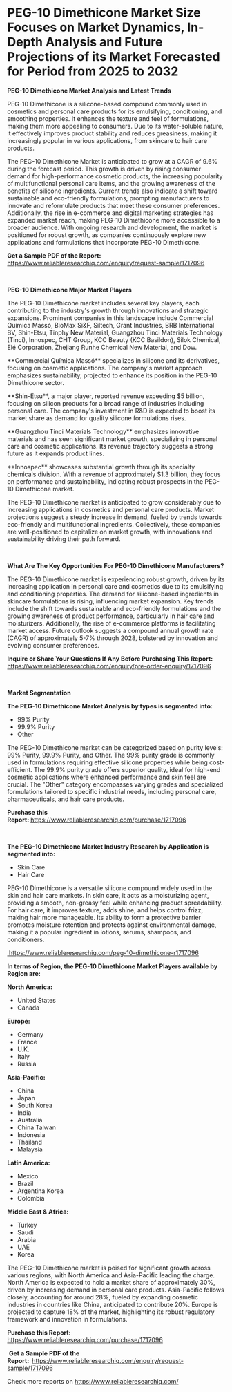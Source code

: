 <p><h1>PEG-10 Dimethicone Market Size Focuses on Market Dynamics, In-Depth Analysis and Future Projections of its Market Forecasted for Period from 2025 to 2032</h1></p><p><strong>PEG-10 Dimethicone Market Analysis and Latest Trends</strong></p>
<p><p>PEG-10 Dimethicone is a silicone-based compound commonly used in cosmetics and personal care products for its emulsifying, conditioning, and smoothing properties. It enhances the texture and feel of formulations, making them more appealing to consumers. Due to its water-soluble nature, it effectively improves product stability and reduces greasiness, making it increasingly popular in various applications, from skincare to hair care products.</p><p>The PEG-10 Dimethicone Market is anticipated to grow at a CAGR of 9.6% during the forecast period. This growth is driven by rising consumer demand for high-performance cosmetic products, the increasing popularity of multifunctional personal care items, and the growing awareness of the benefits of silicone ingredients. Current trends also indicate a shift toward sustainable and eco-friendly formulations, prompting manufacturers to innovate and reformulate products that meet these consumer preferences. Additionally, the rise in e-commerce and digital marketing strategies has expanded market reach, making PEG-10 Dimethicone more accessible to a broader audience. With ongoing research and development, the market is positioned for robust growth, as companies continuously explore new applications and formulations that incorporate PEG-10 Dimethicone.</p></p>
<p><strong>Get a Sample PDF of the Report:&nbsp;</strong> <a href="https://www.reliableresearchiq.com/enquiry/request-sample/1717096?utm_campaign=3006&utm_medium=2&utm_source=Github&utm_content=ia&utm_term=25032025&utm_id=peg-10-dimethicone">https://www.reliableresearchiq.com/enquiry/request-sample/1717096</a></p>
<p>&nbsp;</p>
<p><strong>PEG-10 Dimethicone Major Market Players</strong></p>
<p><p>The PEG-10 Dimethicone market includes several key players, each contributing to the industry's growth through innovations and strategic expansions. Prominent companies in this landscape include Commercial Química Massó, BioMax Si&F, Siltech, Grant Industries, BRB International BV, Shin-Etsu, Tinphy New Material, Guangzhou Tinci Materials Technology (Tinci), Innospec, CHT Group, KCC Beauty (KCC Basildon), Silok Chemical, Elé Corporation, Zhejiang Runhe Chemical New Material, and Dow.</p><p>**Commercial Química Massó** specializes in silicone and its derivatives, focusing on cosmetic applications. The company's market approach emphasizes sustainability, projected to enhance its position in the PEG-10 Dimethicone sector.</p><p>**Shin-Etsu**, a major player, reported revenue exceeding $5 billion, focusing on silicon products for a broad range of industries including personal care. The company's investment in R&D is expected to boost its market share as demand for quality silicone formulations rises.</p><p>**Guangzhou Tinci Materials Technology** emphasizes innovative materials and has seen significant market growth, specializing in personal care and cosmetic applications. Its revenue trajectory suggests a strong future as it expands product lines.</p><p>**Innospec** showcases substantial growth through its specialty chemicals division. With a revenue of approximately $1.3 billion, they focus on performance and sustainability, indicating robust prospects in the PEG-10 Dimethicone market.</p><p>The PEG-10 Dimethicone market is anticipated to grow considerably due to increasing applications in cosmetics and personal care products. Market projections suggest a steady increase in demand, fueled by trends towards eco-friendly and multifunctional ingredients. Collectively, these companies are well-positioned to capitalize on market growth, with innovations and sustainability driving their path forward.</p></p>
<p>&nbsp;</p>
<p><strong>What Are The Key Opportunities For PEG-10 Dimethicone Manufacturers?</strong></p>
<p><p>The PEG-10 Dimethicone market is experiencing robust growth, driven by its increasing application in personal care and cosmetics due to its emulsifying and conditioning properties. The demand for silicone-based ingredients in skincare formulations is rising, influencing market expansion. Key trends include the shift towards sustainable and eco-friendly formulations and the growing awareness of product performance, particularly in hair care and moisturizers. Additionally, the rise of e-commerce platforms is facilitating market access. Future outlook suggests a compound annual growth rate (CAGR) of approximately 5-7% through 2028, bolstered by innovation and evolving consumer preferences.</p></p>
<p><strong>Inquire or Share Your Questions If Any Before Purchasing This Report:</strong> <a href="https://www.reliableresearchiq.com/enquiry/pre-order-enquiry/1717096?utm_campaign=3006&utm_medium=2&utm_source=Github&utm_content=ia&utm_term=25032025&utm_id=peg-10-dimethicone">https://www.reliableresearchiq.com/enquiry/pre-order-enquiry/1717096</a></p>
<p>&nbsp;</p>
<p><strong>Market Segmentation</strong></p>
<p><strong>The PEG-10 Dimethicone Market Analysis by types is segmented into:</strong></p>
<p><ul><li>99% Purity</li><li>99.9% Purity</li><li>Other</li></ul></p>
<p><p>The PEG-10 Dimethicone market can be categorized based on purity levels: 99% Purity, 99.9% Purity, and Other. The 99% purity grade is commonly used in formulations requiring effective silicone properties while being cost-efficient. The 99.9% purity grade offers superior quality, ideal for high-end cosmetic applications where enhanced performance and skin feel are crucial. The "Other" category encompasses varying grades and specialized formulations tailored to specific industrial needs, including personal care, pharmaceuticals, and hair care products.</p></p>
<p><strong>Purchase this Report:&nbsp;</strong><a href="https://www.reliableresearchiq.com/purchase/1717096?utm_campaign=3006&utm_medium=2&utm_source=Github&utm_content=ia&utm_term=25032025&utm_id=peg-10-dimethicone">https://www.reliableresearchiq.com/purchase/1717096</a></p>
<p>&nbsp;</p>
<p><strong>The PEG-10 Dimethicone Market Industry Research by Application is segmented into:</strong></p>
<p><ul><li>Skin Care</li><li>Hair Care</li></ul></p>
<p><p>PEG-10 Dimethicone is a versatile silicone compound widely used in the skin and hair care markets. In skin care, it acts as a moisturizing agent, providing a smooth, non-greasy feel while enhancing product spreadability. For hair care, it improves texture, adds shine, and helps control frizz, making hair more manageable. Its ability to form a protective barrier promotes moisture retention and protects against environmental damage, making it a popular ingredient in lotions, serums, shampoos, and conditioners.</p></p>
<p><a href="https://www.reliableresearchiq.com/peg-10-dimethicone-r1717096?utm_campaign=3006&utm_medium=2&utm_source=Github&utm_content=ia&utm_term=25032025&utm_id=peg-10-dimethicone">&nbsp;https://www.reliableresearchiq.com/peg-10-dimethicone-r1717096</a></p>
<p><strong>In terms of Region, the PEG-10 Dimethicone Market Players available by Region are:</strong></p>
<p>
    <p> <strong> North America: </strong>
        <ul>
            <li>United States</li>
            <li>Canada</li>
        </ul>
        </p> 
    <p> <strong> Europe: </strong>
        <ul>
            <li>Germany</li>
            <li>France</li>
            <li>U.K.</li>
            <li>Italy</li>
            <li>Russia</li>
        </ul>
        </p> 
    <p> <strong> Asia-Pacific: </strong>
        <ul>
            <li>China</li>
            <li>Japan</li>
            <li>South Korea</li>
            <li>India</li>
            <li>Australia</li>
            <li>China Taiwan</li>
            <li>Indonesia</li>
            <li>Thailand</li>
            <li>Malaysia</li>
        </ul>
        </p> 
    <p> <strong> Latin America: </strong>
        <ul>
            <li>Mexico</li>
            <li>Brazil</li>
            <li>Argentina Korea</li>
            <li>Colombia</li>
        </ul>
        </p> 
    <p> <strong> Middle East & Africa: </strong>
        <ul>
            <li>Turkey</li>
            <li>Saudi</li>
            <li>Arabia</li>
            <li>UAE</li>
            <li>Korea</li>
        </ul>
    </p>
    </p>
<p><p>The PEG-10 Dimethicone market is poised for significant growth across various regions, with North America and Asia-Pacific leading the charge. North America is expected to hold a market share of approximately 30%, driven by increasing demand in personal care products. Asia-Pacific follows closely, accounting for around 28%, fueled by expanding cosmetic industries in countries like China, anticipated to contribute 20%. Europe is projected to capture 18% of the market, highlighting its robust regulatory framework and innovation in formulations.</p></p>
<p><strong>Purchase this Report: </strong><a href="https://www.reliableresearchiq.com/purchase/1717096?utm_campaign=3006&utm_medium=2&utm_source=Github&utm_content=ia&utm_term=25032025&utm_id=peg-10-dimethicone">https://www.reliableresearchiq.com/purchase/1717096</a></p>
<p>&nbsp;<strong>Get a Sample PDF of the Report:&nbsp;&nbsp;</strong><a href="https://www.reliableresearchiq.com/enquiry/request-sample/1717096?utm_campaign=3006&utm_medium=2&utm_source=Github&utm_content=ia&utm_term=25032025&utm_id=peg-10-dimethicone">https://www.reliableresearchiq.com/enquiry/request-sample/1717096</a></p>
<p><strong></strong></p>
<p>Check more reports on <a href="https://www.reliableresearchiq.com/?utm_campaign=3006&utm_medium=2&utm_source=Github&utm_content=ia&utm_term=25032025&utm_id=peg-10-dimethicone">https://www.reliableresearchiq.com/</a></p>